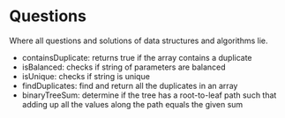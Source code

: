 # Questions

Where all questions and solutions of data structures and algorithms lie.

- containsDuplicate: returns true if the array contains a duplicate
- isBalanced: checks if string of parameters are balanced
- isUnique: checks if string is unique
- findDuplicates: find and return all the duplicates in an array
- binaryTreeSum: determine if the tree has a root-to-leaf path such that adding up all the values along the path equals the given sum